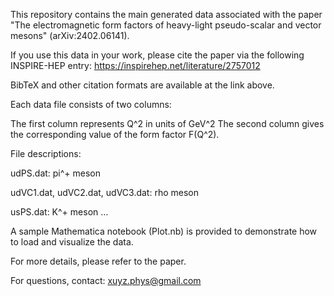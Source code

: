This repository contains the main generated data associated with the paper "The electromagnetic form factors of heavy-light pseudo-scalar and vector mesons" (arXiv:2402.06141).

If you use this data in your work, please cite the paper via the following INSPIRE-HEP entry: https://inspirehep.net/literature/2757012

BibTeX and other citation formats are available at the link above.

Each data file consists of two columns:

The first column represents Q^2 in units of GeV^2
The second column gives the corresponding value of the form factor F(Q^2).

File descriptions:

udPS.dat: pi^+ meson

udVC1.dat, udVC2.dat, udVC3.dat: rho meson

usPS.dat: K^+ meson
…

A sample Mathematica notebook (Plot.nb) is provided to demonstrate how to load and visualize the data.

For more details, please refer to the paper.

For questions, contact: xuyz.phys@gmail.com
